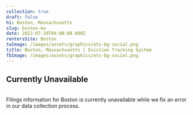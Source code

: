 ```yaml
---
collection: true
draft: false
h1: Boston, Massachusetts
slug: boston-ma
date: 2022-07-20T04:00:00.000Z
rentersSite: Boston
twImage: /images/assets/graphics/ets-bg-social.png
title: Boston, Massachusetts | Eviction Tracking System
fbImage: /images/assets/graphics/ets-bg-social.png
---
```

<div class="intro">

## Currently Unavailable
<br />
Filings information for Boston is currently unavailable while we fix an error in our data collection process.
</div>

<!-- 
{{< report_intro site_id="25025" data="/uploads/table.csv" >}}

Eviction filings in Boston fell sharply after eviction proceedings were suspended across Massachusetts on March 17, 2020. A subsequent moratorium halted evictions through mid-October of 2020. Compared to equivalent periods in previous years (2012–2013, 2015–2016), eviction filings fell far below average beginning in April 2020, though filings rose modestly in November 2020 after the state moratorium expired.

The City of Boston enacted new protections in August 2021, prohibiting landlords and owners from serving or enforcing residential evictions, except in cases of serious lease violations or health and safety issues. These local protections were [struck down](https://www.bostonglobe.com/2021/11/29/business/judge-strikes-down-bostons-eviction-moratorium/) on November 29, 2021.<sup>2</sup>



1. Boston eviction filing data has a disproportionate number of cases with missing census tract information in recent months. We have temporarily pulled our tract-level analyses as a result.

{{</ report_intro >}}



{{% report_chart id="avg" data="/uploads/boston_barchart.csv" %}}

# Trends in eviction filings

This plot shows monthly eviction filings in Boston over the last year. Filings are displayed relative to the pre-pandemic average for the same set of months. You can toggle the plot to display filing counts and to extend the time frame back to January 2020.<sup>1</sup> <sup>2</sup>

1. Average eviction filings taken from Eviction Lab data for 2012, 2013, 2015, and 2016
2. Filing data for 2020-2022 collected by [January Advisors](https://www.januaryadvisors.com/)

{{%/ report_chart %}}
-->